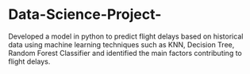 # Data-Science-Project-

Developed a model in python to predict flight delays based on historical data using machine learning techniques such as KNN, 
Decision Tree, Random Forest Classifier and identified the main factors contributing to flight delays.
